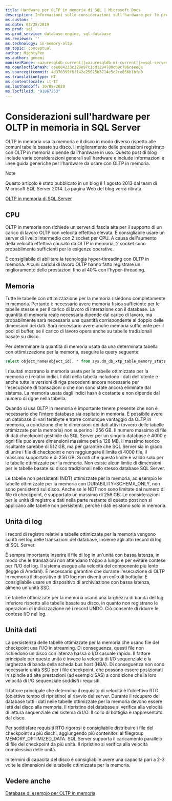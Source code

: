 ```yaml
---
title: Hardware per OLTP in memoria di SQL | Microsoft Docs
description: Informazioni sulle considerazioni sull'hardware per le prestazioni di OLTP in memoria in SQL Server. OLTP in memoria usa la memoria e il disco in modo diverso rispetto alle tabelle basate su disco.
ms.custom: ''
ms.date: 03/28/2019
ms.prod: sql
ms.prod_service: database-engine, sql-database
ms.reviewer: ''
ms.technology: in-memory-oltp
ms.topic: conceptual
author: MightyPen
ms.author: genemi
monikerRange: =azuresqldb-current||=azuresqldb-mi-current||>=sql-server-2016||>=sql-server-linux-2017||=sqlallproducts-allversions
ms.openlocfilehash: cae884233c329e97c1cd1294780cb9c796ceee8e
ms.sourcegitcommit: 4d370399f6f142e25075b3714e5c2ce056b1bfd0
ms.translationtype: HT
ms.contentlocale: it-IT
ms.lasthandoff: 10/09/2020
ms.locfileid: "91867253"
---
```

# <a name="hardware-considerations-for-in-memory-oltp-in-sql-server"></a>Considerazioni sull'hardware per OLTP in memoria in SQL Server

OLTP in memoria usa la memoria e il disco in modo diverso rispetto alle comuni tabelle basate su disco. Il miglioramento delle prestazioni registrato con OLTP in memoria dipende dall'hardware in uso. Questo post di blog include varie considerazioni generali sull'hardware e include informazioni e linee guida generiche per l'hardware da usare con OLTP in memoria.

> [!NOTE]
> Questo articolo è stato pubblicato in un blog il 1 agosto 2013 dal team di Microsoft SQL Server 2014. La pagina Web del blog verrà ritirata.
>
> [OLTP in memoria di SQL Server](./in-memory-oltp-in-memory-optimization.md)

<!--
    Here was the link to the blog. This blog was captured into this new article on 2018/11/30, by GeneMi (MightyPen).
    https://cloudblogs.microsoft.com/sqlserver/2013/08/01/hardware-considerations-for-in-memory-oltp-in-sql-server-2014/
    At least one pre-existing article that contained the obsolete blog link was:
        relational-databases\in-memory-oltp\sample-database-for-in-memory-oltp.md
-->

## <a name="cpu"></a>CPU

OLTP in memoria non richiede un server di fascia alta per il supporto di un carico di lavoro OLTP con velocità effettiva elevata. È consigliabile usare un server di livello intermedio con 2 socket per CPU. A causa dell'aumento della velocità effettiva causato da OLTP in memoria, 2 socket sono probabilmente sufficienti per le esigenze operative.

È consigliabile di abilitare la tecnologia hyper-threading con OLTP in memoria. Alcuni carichi di lavoro OLTP hanno fatto registrare un miglioramento delle prestazioni fino al 40% con l'hyper-threading.

## <a name="memory"></a>Memoria

Tutte le tabelle con ottimizzazione per la memoria risiedono completamente in memoria. Pertanto è necessario avere memoria fisica sufficiente per le tabelle stesse e per il carico di lavoro di interazione con il database. La quantità di memoria reale necessaria dipende dal carico di lavoro, ma probabilmente sarà necessaria una quantità corrispondente al doppio delle dimensioni dei dati. Sarà necessario avere anche memoria sufficiente per il pool di buffer, se il carico di lavoro opera anche su tabelle tradizionali basate su disco.

Per determinare la quantità di memoria usata da una determinata tabella con ottimizzazione per la memoria, eseguire la query seguente:

```sql
select object_name(object_id), * from sys.dm_db_xtp_table_memory_stats;
```

I risultati mostrano la memoria usata per le tabelle ottimizzate per la memoria e i relativi indici. I dati della tabella includono i dati dell'utente e anche tutte le versioni di riga precedenti ancora necessarie per l'esecuzione di transazioni o che non sono state ancora eliminate dal sistema. La memoria usata dagli indici hash è costante e non dipende dal numero di righe nella tabella.

Quando si usa OLTP in memoria è importante tenere presente che non è necessario che l'intero database sia ospitato in memoria. È possibile avere un database di vari terabyte e trarre comunque vantaggio da OLTP in memoria, a condizione che le dimensioni dei dati attivi (ovvero delle tabelle ottimizzate per la memoria) non superino i 256 GB. Il numero massimo di file di dati checkpoint gestibile da SQL Server per un singolo database è 4000 e ogni file può avere dimensioni massime pari a 128 MB. Il massimo teorico risultante sarebbe di 512 GB, ma per garantire che SQL Server sia in grado di unire i file di checkpoint e non raggiungere il limite di 4000 file, il massimo supportato è di 256 GB. Si noti che questo limite è valido solo per le tabelle ottimizzate per la memoria. Non esiste alcun limite di dimensioni per le tabelle basate su disco tradizionali nello stesso database SQL Server.

Le tabelle non persistenti (NDT) ottimizzate per la memoria, ad esempio le tabelle ottimizzate per la memoria con DURABILITY=SCHEMA_ONLY, non sono persistenti sul disco. Anche se le NDT non sono limitate dal numero di file di checkpoint, è supportato un massimo di 256 GB. Le considerazioni per le unità di registro e dati nella parte restante di questo post non si applicano alle tabelle non persistenti, perché i dati esistono solo in memoria.

## <a name="log-drive"></a>Unità di log

I record di registro relativi a tabelle ottimizzate per la memoria vengono scritti nel log delle transazioni del database, insieme agli altri record di log di SQL Server.

È sempre importante inserire il file di log in un'unità con bassa latenza, in modo che le transazioni non attendano troppo a lungo e per evitare contese per l'I/O del log. Il sistema esegue alla velocità del componente più lento (legge di Amdahl). È necessario garantire che durante l'esecuzione di OLTP in memoria il dispositivo di I/O log non diventi un collo di bottiglia. È consigliabile usare un dispositivo di archiviazione con bassa latenza, almeno un'unità SSD.

Le tabelle ottimizzate per la memoria usano una larghezza di banda del log inferiore rispetto alle tabelle basate su disco, in quanto non registrano le operazioni di indicizzazione né i record UNDO. Ciò consente di ridurre le contese I/O nel log.

## <a name="data-drive"></a>Unità dati

La persistenza delle tabelle ottimizzate per la memoria che usano file del checkpoint usa l'I/O in streaming. Di conseguenza, questi file non richiedono un disco con latenza bassa o I/O casuale rapido. Il fattore principale per queste unità è invece la velocità di I/O sequenziale e la larghezza di banda della scheda bus host (HBA). Di conseguenza non sono necessarie unità SSD per i file checkpoint, che possono essere posizionati in spindle ad alte prestazioni (ad esempio SAS) a condizione che la loro velocità di I/O sequenziale soddisfi i requisiti.

Il fattore principale che determina il requisito di velocità è l'obiettivo RTO (obiettivo tempo di ripristino) al riavvio del server. Durante il recupero del database tutti i dati nelle tabelle ottimizzate per la memoria devono essere letti dal disco alla memoria. Il ripristino del database si verifica alla velocità di lettura sequenziale del sistema di I/O. Il collo di bottiglia è rappresentato dal disco.

Per soddisfare requisiti RTO rigorosi è consigliabile distribuire i file del checkpoint su più dischi, aggiungendo più contenitori al filegroup MEMORY_OPTIMIZED_DATA. SQL Server supporta il caricamento parallelo di file del checkpoint da più unità. Il ripristino si verifica alla velocità complessiva delle unità.

In termini di capacità del disco è consigliabile avere una capacità pari a 2-3 volte le dimensioni delle tabelle ottimizzate per la memoria.

## <a name="see-also"></a>Vedere anche

[Database di esempio per OLTP in memoria](sample-database-for-in-memory-oltp.md)